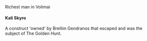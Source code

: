 Richest man in Volimai

#### Kali Skyro
A construct 'owned' by Brellim Gendranos that escaped and was the subject of The Golden Hunt.